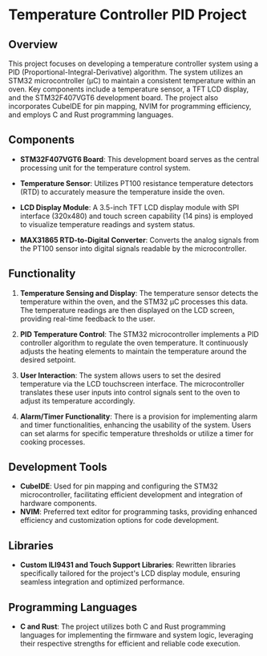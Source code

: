 # Temperature Controller PID Project

## Overview

This project focuses on developing a temperature controller system using a PID (Proportional-Integral-Derivative) algorithm. The system utilizes an STM32 microcontroller (µC) to maintain a consistent temperature within an oven. Key components include a temperature sensor, a TFT LCD display, and the STM32F407VGT6 development board. The project also incorporates CubeIDE for pin mapping, NVIM for programming efficiency, and employs C and Rust programming languages.

## Components

- **STM32F407VGT6 Board**: This development board serves as the central processing unit for the temperature control system.
- **Temperature Sensor**: Utilizes PT100 resistance temperature detectors (RTD) to accurately measure the temperature inside the oven.
- **LCD Display Module**: A 3.5-inch TFT LCD display module with SPI interface (320x480) and touch screen capability (14 pins) is employed to visualize temperature readings and system status.

- **MAX31865 RTD-to-Digital Converter**: Converts the analog signals from the PT100 sensor into digital signals readable by the microcontroller.

## Functionality

1. **Temperature Sensing and Display**: The temperature sensor detects the temperature within the oven, and the STM32 µC processes this data. The temperature readings are then displayed on the LCD screen, providing real-time feedback to the user.

2. **PID Temperature Control**: The STM32 microcontroller implements a PID controller algorithm to regulate the oven temperature. It continuously adjusts the heating elements to maintain the temperature around the desired setpoint.

3. **User Interaction**: The system allows users to set the desired temperature via the LCD touchscreen interface. The microcontroller translates these user inputs into control signals sent to the oven to adjust its temperature accordingly.

4. **Alarm/Timer Functionality**: There is a provision for implementing alarm and timer functionalities, enhancing the usability of the system. Users can set alarms for specific temperature thresholds or utilize a timer for cooking processes.

## Development Tools

- **CubeIDE**: Used for pin mapping and configuring the STM32 microcontroller, facilitating efficient development and integration of hardware components.
- **NVIM**: Preferred text editor for programming tasks, providing enhanced efficiency and customization options for code development.

## Libraries

- **Custom ILI9431 and Touch Support Libraries**: Rewritten libraries specifically tailored for the project's LCD display module, ensuring seamless integration and optimized performance.

## Programming Languages

- **C and Rust**: The project utilizes both C and Rust programming languages for implementing the firmware and system logic, leveraging their respective strengths for efficient and reliable code execution.
